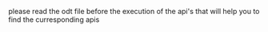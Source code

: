 please read the odt file before the execution of the api's
that will help you to find the curresponding apis
